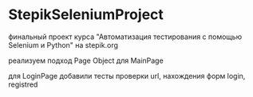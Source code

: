 # StepikSeleniumProject
финальный проект курса "Автоматизация тестирования с помощью Selenium и Python" на stepik.org

реализуем подход Page Object
для MainPage

для LoginPage добавили тесты проверки url, нахождения форм login, registred
